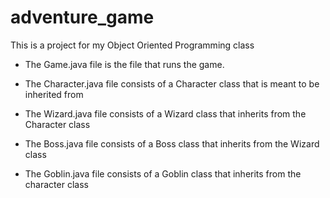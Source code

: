 # adventure_game
This is a project for my Object Oriented Programming class

* The Game.java file is the file that runs the game. 

* The Character.java file consists of a Character class that is meant to be inherited from
  
* The Wizard.java file consists of a Wizard class that inherits from the Character class

* The Boss.java file consists of a Boss class that inherits from the Wizard class
  
* The Goblin.java file consists of a Goblin class that inherits from the character class
